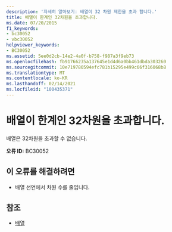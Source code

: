 ```yaml
---
description: '자세히 알아보기: 배열이 32 차원 제한을 초과 합니다.'
title: 배열이 한계인 32차원을 초과합니다.
ms.date: 07/20/2015
f1_keywords:
- bc30052
- vbc30052
helpviewer_keywords:
- BC30052
ms.assetid: 5ee0d2cb-14e2-4a0f-b758-f987a3f9eb73
ms.openlocfilehash: fb91766235a137645e1d4d6a0bb461dbda303260
ms.sourcegitcommit: 10e719780594efc781b15295e499c66f316068b8
ms.translationtype: MT
ms.contentlocale: ko-KR
ms.lasthandoff: 02/14/2021
ms.locfileid: "100435371"
---
```

# <a name="array-exceeds-the-limit-of-32-dimensions"></a>배열이 한계인 32차원을 초과합니다.

배열은 32차원을 초과할 수 없습니다.  
  
 **오류 ID:** BC30052  
  
## <a name="to-correct-this-error"></a>이 오류를 해결하려면  
  
- 배열 선언에서 차원 수를 줄입니다.  
  
## <a name="see-also"></a>참조

- [배열](../programming-guide/language-features/arrays/index.md)
